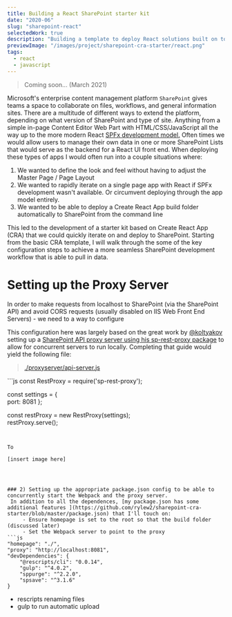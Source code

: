 ```yaml
---
title: Building a React SharePoint starter kit
date: "2020-06"
slug: "sharepoint-react"
selectedWork: true
description: "Building a template to deploy React solutions built on top of SharePoint."
previewImage: "/images/project/sharepoint-cra-starter/react.png"
tags:
  - react
  - javascript
---
```


<blockquote>Coming soon... (March 2021)</blockquote>

Microsoft's enterprise content management platform `SharePoint` gives teams a space to collaborate on files, workflows, and general information sites. There are a multitude of different ways to extend the platform, depending on what version of SharePoint and type of site. Anything from a simple in-page Content Editor Web Part with HTML/CSS/JavaScript all the way up to the more modern React [SPFx development model.](https://docs.microsoft.com/en-us/sharepoint/dev/spfx/sharepoint-framework-overview) Often times we would allow users to manage their own data in one or more SharePoint Lists that would serve as the backend for a React UI front end. When deploying these types of apps I would often run into a couple situations where:

1.  We wanted to define the look and feel without having to adjust the Master Page / Page Layout
2.  We wanted to rapidly iterate on a single page app with React if SPFx development wasn't available. Or circumvent deploying through the app model entirely.
3.  We wanted to be able to deploy a Create React App build folder automatically to SharePoint from the command line

This led to the development of a starter kit based on Create React App (CRA) that we could quickly iterate on and deploy to SharePoint. Starting from the basic CRA template, I will walk through the some of the key configuration steps to achieve a more seamless SharePoint development workflow that is able to pull in data.

# Setting up the Proxy Server

In order to make requests from localhost to SharePoint (via the SharePoint API) and avoid CORS requests (usually disabled on IIS Web Front End Servers) - we need to a way to configure

This configuration here was largely based on the great work by [@koltyakov](https://github.com/koltyakov) setting up a [SharePoint API proxy server using his sp-rest-proxy package](https://www.linkedin.com/pulse/getting-started-react-local-development-sharepoint-andrew-koltyakov/) to allow for concurrent servers to run locally. Completing that guide would yield the following file:

<blockquote> <a href="[google.com](https://github.com/rylew2/sharepoint-cra-starter)">./proxyserver/api-server.js</a> </blockquote>
```js
const RestProxy = require('sp-rest-proxy');

const settings = {  
 port: 8081
};

const restProxy = new RestProxy(settings);  
restProxy.serve();

````


To

[insert image here]




### 2) Setting up the appropriate package.json config to be able to concurrently start the Webpack and the proxy server.
 In addition to all the dependences, [my package.json has some additional features ](https://github.com/rylew2/sharepoint-cra-starter/blob/master/package.json) that I'll touch on:
	 - Ensure homepage is set to the root so that the build folder (discussed later)
	 - Set the Webpack server to point to the proxy
```js
"homepage": "./",
"proxy": "http://localhost:8081",
"devDependencies": {
	"@rescripts/cli": "0.0.14",
	"gulp": "^4.0.2",
	"sppurge": "^2.2.0",
	"spsave": "^3.1.6"
}
````

- rescripts renaming files
- gulp to run automatic upload
